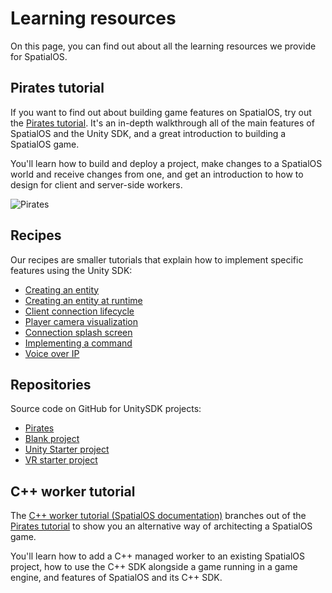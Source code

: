 # Learning resources

On this page, you can find out about all the learning resources we provide for SpatialOS.

## Pirates tutorial

If you want to find out about building game features on SpatialOS, try out the
[Pirates tutorial](../tutorials/pirates/overview.md). It's an in-depth walkthrough all of the main features of
SpatialOS and the Unity SDK, and a great introduction to building a SpatialOS game.

You'll learn how to build and deploy a project, make changes to a SpatialOS world and
receive changes from one, and get an introduction to how to design for client and server-side workers.

![Pirates](../assets/pirates/overview/pirates.png)

## Recipes

Our recipes are smaller tutorials that explain how to implement specific features using the Unity SDK:

* [Creating an entity](../tutorials/recipes/entity-creation.md)
* [Creating an entity at runtime](../tutorials/recipes/runtime-entity-creation.md)
* [Client connection lifecycle](../tutorials/recipes/client-lifecycle.md)
* [Player camera visualization](../tutorials/recipes/player-visualization.md)
* [Connection splash screen](../tutorials/recipes/splash-screen.md)
* [Implementing a command](../tutorials/recipes/command.md)
* [Voice over IP](../tutorials/recipes/voip.md)

## Repositories

Source code on GitHub for UnitySDK projects:

* [Pirates](https://github.com/spatialos/PiratesTutorial/tree/master)
* [Blank project](https://github.com/spatialos/BlankProject/tree/master)
* [Unity Starter project](https://github.com/spatialos/StarterProject/tree/master)
* [VR starter project](https://github.com/spatialos/VRStarterProject/tree/master)

## C++ worker tutorial

The [C++ worker tutorial (SpatialOS documentation)](../tutorials/cpp-worker-tutorial/introduction.md)
branches out of the [Pirates tutorial](../tutorials/pirates/overview.md) to show you an alternative
way of architecting a SpatialOS game.

You'll learn how to add a C++ managed worker to an existing SpatialOS project, how to use the C++ SDK alongside a game
running in a game engine, and features of SpatialOS and its C++ SDK.
